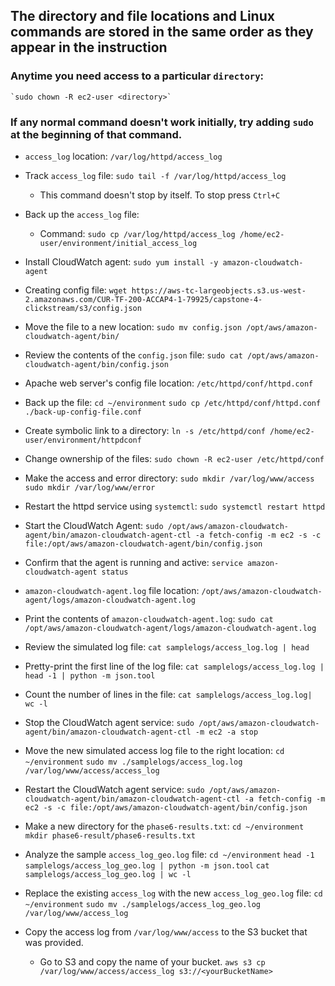 ## The directory and file locations and Linux commands are stored in the same order as they appear in the instruction

### Anytime you need access to a particular `directory`:
	`sudo chown -R ec2-user <directory>`
### If any normal command doesn't work initially, try adding `sudo` at the beginning of that command.

- `access_log` location: 
	`/var/log/httpd/access_log`
	
- Track `access_log` file:
	`sudo tail -f /var/log/httpd/access_log`
	- This command doesn't stop by itself. To stop press `Ctrl+C`
	
- Back up the `access_log` file:
	- Command:
		`sudo cp /var/log/httpd/access_log /home/ec2-user/environment/initial_access_log`
		
- Install CloudWatch agent:
	`sudo yum install -y amazon-cloudwatch-agent`
	
- Creating config file:
	`wget https://aws-tc-largeobjects.s3.us-west-2.amazonaws.com/CUR-TF-200-ACCAP4-1-79925/capstone-4-clickstream/s3/config.json`
	
- Move the file to a new location:
	`sudo mv config.json /opt/aws/amazon-cloudwatch-agent/bin/`
	
- Review the contents of the `config.json` file:
	`sudo cat /opt/aws/amazon-cloudwatch-agent/bin/config.json`
	
- Apache web server's config file location:
	`/etc/httpd/conf/httpd.conf`
	
- Back up the file:
	`cd ~/environment`
	`sudo cp /etc/httpd/conf/httpd.conf ./back-up-config-file.conf`
	
- Create symbolic link to a directory:
	`ln -s /etc/httpd/conf /home/ec2-user/environment/httpdconf`
	
- Change ownership of the files:
	`sudo chown -R ec2-user /etc/httpd/conf`
	
- Make the access and error directory:
	`sudo mkdir /var/log/www/access`
	`sudo mkdir /var/log/www/error`
	
- Restart the httpd service using `systemctl`:
	`sudo systemctl restart httpd`
	
- Start the CloudWatch Agent:
	`sudo /opt/aws/amazon-cloudwatch-agent/bin/amazon-cloudwatch-agent-ctl -a fetch-config -m ec2 -s -c file:/opt/aws/amazon-cloudwatch-agent/bin/config.json`
	
- Confirm that the agent is running and active:
	`service amazon-cloudwatch-agent status`
	
- `amazon-cloudwatch-agent.log` file location:
	`/opt/aws/amazon-cloudwatch-agent/logs/amazon-cloudwatch-agent.log`
	
- Print the contents of `amazon-cloudwatch-agent.log`:
	`sudo cat /opt/aws/amazon-cloudwatch-agent/logs/amazon-cloudwatch-agent.log`
	
- Review the simulated log file:
	`cat samplelogs/access_log.log | head`
	
- Pretty-print the first line of the log file:
	`cat samplelogs/access_log.log | head -1 | python -m json.tool`
	
- Count the number of lines in the file:
	`cat samplelogs/access_log.log| wc -l
	`
- Stop the CloudWatch agent service:
	`sudo /opt/aws/amazon-cloudwatch-agent/bin/amazon-cloudwatch-agent-ctl -m ec2 -a stop`
	
- Move the new simulated access log file to the right location:
	`cd ~/environment`
	`sudo mv ./samplelogs/access_log.log /var/log/www/access/access_log`
	
- Restart the CloudWatch agent service:
	`sudo /opt/aws/amazon-cloudwatch-agent/bin/amazon-cloudwatch-agent-ctl -a fetch-config -m ec2 -s -c file:/opt/aws/amazon-cloudwatch-agent/bin/config.json`
	
- Make a new directory for the `phase6-results.txt`:
	`cd ~/environment`
	`mkdir phase6-result/phase6-results.txt`
	
- Analyze the sample `access_log_geo.log` file:
	`cd ~/environment`
	`head -1 samplelogs/access_log_geo.log | python -m json.tool`
	`cat samplelogs/access_log_geo.log | wc -l`
	
- Replace the existing `access_log` with the new `access_log_geo.log` file:
	`cd ~/environment`
	`sudo mv ./samplelogs/access_log_geo.log /var/log/www/access_log`
	
- Copy the access log from `/var/log/www/access` to the S3 bucket that was provided.
	- Go to S3 and copy the name of your bucket.
		`aws s3 cp /var/log/www/access/access_log s3://<yourBucketName>`